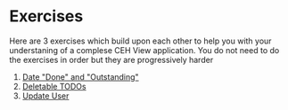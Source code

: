 # Exercises

Here are 3 exercises which build upon each other to help you with your understaning of a complese CEH View application.
You do not need to do the exercises in order but they are progressively harder

1. [Date "Done" and "Outstanding"](/exercises/exercise-1.md)
2. [Deletable TODOs](/exercises/exercise-2.md)
3. [Update User](/exercises/exercise-3.md)


